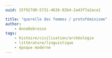 ```yaml
---
uuid: 15f927d0-5731-4626-92b4-2a43f7a2aca1

title: "querelle des femmes / protoféminisme"
author: 
    - AnneDebrosse
tags:
    - histoire/civilisation/archéologie
    - littérature/linguistique
    - époque moderne
---
```

